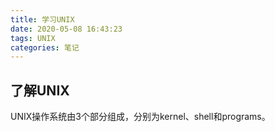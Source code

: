 ```yaml
---
title: 学习UNIX
date: 2020-05-08 16:43:23
tags: UNIX
categories: 笔记
---
```


## 了解UNIX

UNIX操作系统由3个部分组成，分别为kernel、shell和programs。